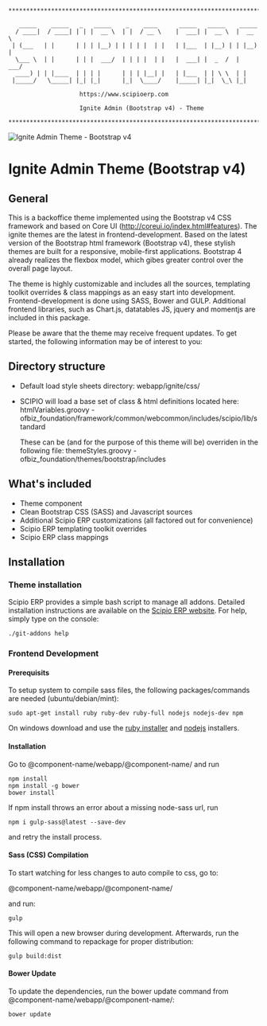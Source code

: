 ```
**************************************************************************

   _____    _____   _   _____    _    ____      _____   _____    _____
  / ____|  / ____| | | |  __ \  | |  / __ \    |  ___| |  __ \  |  __ \
 | (___   | |      | | | |__) | | | | |  | |   | |___  | |__) | | |__) |
  \___ \  | |      | | |  ___/  | | | |  | |   |  ___| |  _  /  |  ___/
  ____) | | |____  | | | |      | | | |__| |   | |___  | | \ \  | |
 |_____/   \_____| |_| |_|      |_|  \____/    |_____| |_|  \_\ |_|

                    https://www.scipioerp.com
                    
                    Ignite Admin (Bootstrap v4) - Theme

**************************************************************************
```
![Ignite Admin Theme - Bootstrap v4](http://shop.scipioerp.com/images/products/IGNITE_ADM_THM_VIR/large.png)

# Ignite Admin Theme (Bootstrap v4)
##  General
This is a backoffice theme implemented using the Bootstrap v4 CSS framework and based on Core UI (http://coreui.io/index.html#features). 
The ignite themes are the latest in frontend-development. Based on the latest version of the Bootstrap html framework (Bootstrap v4), these stylish themes are built for a responsive, mobile-first applications. 
Bootstrap 4 already realizes the flexbox model, which gibes greater control over the overall page layout. 

The theme is highly customizable and includes all the sources, templating toolkit overrides & class mappings as an easy start into development.
Frontend-development is done using SASS, Bower and GULP. Additional frontend libraries, such as Chart.js, datatables JS, jquery and momentjs are included in this package. 

Please be aware that the theme may receive frequent updates. 
To get started, the following information may be of interest to you:

## Directory structure
* Default load style sheets directory: 
  webapp/ignite/css/
* SCIPIO will load a base set of class & html definitions located here:
  htmlVariables.groovy - ofbiz_foundation/framework/common/webcommon/includes/scipio/lib/standard
  
  These can be (and for the purpose of this theme will be) overriden in the following file:
  themeStyles.groovy - ofbiz_foundation/themes/bootstrap/includes

## What's included
* Theme component
* Clean Bootstrap CSS (SASS) and Javascript sources
* Additional Scipio ERP customizations (all factored out for convenience)
* Scipio ERP templating toolkit overrides
* Scipio ERP class mappings
  
## Installation
### Theme installation
Scipio ERP provides a simple bash script to manage all addons. Detailed installation instructions are available on the [Scipio ERP website](https://www.scipioerp.com/community/end-user/addons/). For help, simply type on the console:

```
./git-addons help

```

### Frontend Development
#### Prerequisits
To setup system to compile sass files, the following packages/commands are needed (ubuntu/debian/mint):

```
sudo apt-get install ruby ruby-dev ruby-full nodejs nodejs-dev npm
```

On windows download and use the [ruby installer](https://rubyinstaller.org/) and [nodejs](https://nodejs.org/en/) installers.  


#### Installation
Go to @component-name/webapp/@component-name/ and run

```
npm install
npm install -g bower
bower install
```

If npm install throws an error about a missing node-sass url, run 
```
npm i gulp-sass@latest --save-dev
```

and retry the install process.

#### Sass (CSS) Compilation 
To start watching for less changes to auto compile to css, go to:

@component-name/webapp/@component-name/

and run:
```
gulp
```

This will open a new browser during development. Afterwards, run the following command to repackage for proper distribution:

```
gulp build:dist
```


#### Bower Update 
To update the dependencies, run the bower update command from @component-name/webapp/@component-name/:
```
bower update
```